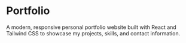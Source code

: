 # Portfolio
A modern, responsive personal portfolio website built with React and Tailwind CSS to showcase my projects, skills, and contact information.
